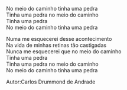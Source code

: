 No meio do caminho tinha uma pedra    
Tinha uma pedra no meio do caminho    
Tinha uma pedra    
No meio do caminho tinha uma pedra    

Numa me esquecerei desse acontecimento    
Na vida de minhas retinas tão castigadas    
Nunca me esquecerei que no meio do caminho    
Tinha uma pedra    
Tinha uma pedra no meio do caminho    
No meio do caminho tinha uma pedra   

Autor:Carlos Drummond de Andrade 
